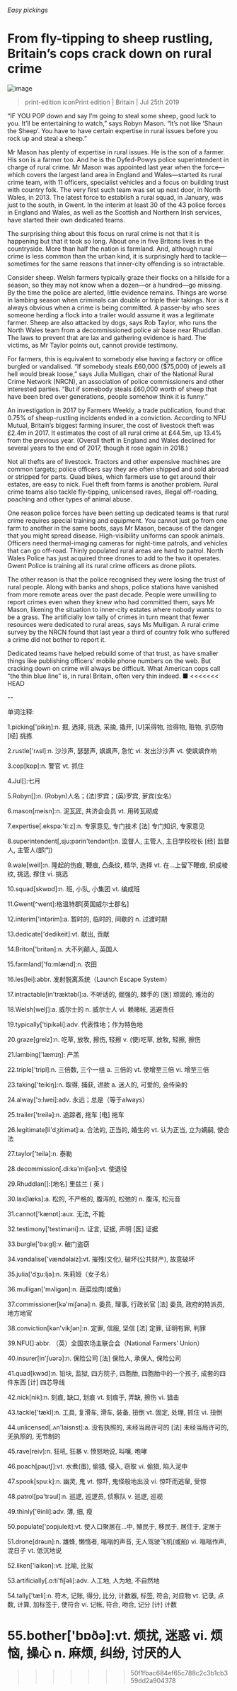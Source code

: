 ###### Easy pickings
# From fly-tipping to sheep rustling, Britain’s cops crack down on rural crime 
![image](images/20190727_BRP003_0.jpg) 
> print-edition iconPrint edition | Britain | Jul 25th 2019 
“IF YOU POP down and say I’m going to steal some sheep, good luck to you. It’ll be entertaining to watch,” says Robyn Mason. “It’s not like ‘Shaun the Sheep’. You have to have certain expertise in rural issues before you rock up and steal a sheep.” 
Mr Mason has plenty of expertise in rural issues. He is the son of a farmer. His son is a farmer too. And he is the Dyfed-Powys police superintendent in charge of rural crime. Mr Mason was appointed last year when the force—which covers the largest land area in England and Wales—started its rural crime team, with 11 officers, specialist vehicles and a focus on building trust with country folk. The very first such team was set up next door, in North Wales, in 2013. The latest force to establish a rural squad, in January, was just to the south, in Gwent. In the interim at least 30 of the 43 police forces in England and Wales, as well as the Scottish and Northern Irish services, have started their own dedicated teams. 
The surprising thing about this focus on rural crime is not that it is happening but that it took so long. About one in five Britons lives in the countryside. More than half the nation is farmland. And, although rural crime is less common than the urban kind, it is surprisingly hard to tackle—sometimes for the same reasons that inner-city offending is so intractable. 
Consider sheep. Welsh farmers typically graze their flocks on a hillside for a season, so they may not know when a dozen—or a hundred—go missing. By the time the police are alerted, little evidence remains. Things are worse in lambing season when criminals can double or triple their takings. Nor is it always obvious when a crime is being committed. A passer-by who sees someone herding a flock into a trailer would assume it was a legitimate farmer. Sheep are also attacked by dogs, says Rob Taylor, who runs the North Wales team from a decommissioned police air base near Rhuddlan. The laws to prevent that are lax and gathering evidence is hard. The victims, as Mr Taylor points out, cannot provide testimony. 
For farmers, this is equivalent to somebody else having a factory or office burgled or vandalised. “If somebody steals £60,000 ($75,000) of jewels all hell would break loose,” says Julia Mulligan, chair of the National Rural Crime Network (NRCN), an association of police commissioners and other interested parties. “But if somebody steals £60,000 worth of sheep that have been bred over generations, people somehow think it is funny.” 
An investigation in 2017 by Farmers Weekly, a trade publication, found that 0.75% of sheep-rustling incidents ended in a conviction. According to NFU Mutual, Britain’s biggest farming insurer, the cost of livestock theft was £2.4m in 2017. It estimates the cost of all rural crime at £44.5m, up 13.4% from the previous year. (Overall theft in England and Wales declined for several years to the end of 2017, though it rose again in 2018.) 
Not all thefts are of livestock. Tractors and other expensive machines are common targets; police officers say they are often shipped and sold abroad or stripped for parts. Quad bikes, which farmers use to get around their estates, are easy to nick. Fuel theft from farms is another problem. Rural crime teams also tackle fly-tipping, unlicensed raves, illegal off-roading, poaching and other types of animal abuse. 
One reason police forces have been setting up dedicated teams is that rural crime requires special training and equipment. You cannot just go from one farm to another in the same boots, says Mr Mason, because of the danger that you might spread disease. High-visibility uniforms can spook animals. Officers need thermal-imaging cameras for night-time patrols, and vehicles that can go off-road. Thinly populated rural areas are hard to patrol. North Wales Police has just acquired three drones to add to the two it operates. Gwent Police is training all its rural crime officers as drone pilots. 
The other reason is that the police recognised they were losing the trust of rural people. Along with banks and shops, police stations have vanished from more remote areas over the past decade. People were unwilling to report crimes even when they knew who had committed them, says Mr Mason, likening the situation to inner-city estates where nobody wants to be a grass. The artificially low tally of crimes in turn meant that fewer resources were dedicated to rural areas, says Ms Mulligan. A rural crime survey by the NRCN found that last year a third of country folk who suffered a crime did not bother to report it. 
Dedicated teams have helped rebuild some of that trust, as have smaller things like publishing officers’ mobile phone numbers on the web. But cracking down on crime will always be difficult. What American cops call “the thin blue line” is, in rural Britain, often very thin indeed. ■ 
<<<<<<< HEAD
-- 
 单词注释:
1.picking['pikiŋ]:n. 掘, 选择, 挑选, 采摘, 撬开, [U]采得物, 捡得物, 赃物, 扒窃物 [经] 挑拣 
2.rustle['rʌsl]:n. 沙沙声, 瑟瑟声, 飒飒声, 急忙 vi. 发出沙沙声 vt. 使飒飒作响 
3.cop[kɒp]:n. 警官 vt. 抓住 
4.Jul[]:七月 
5.Robyn[]:n. (Robyn)人名；(法)罗宾；(英)罗宾, 萝宾(女名) 
6.mason[meisn]:n. 泥瓦匠, 共济会会员 vt. 用砖瓦砌成 
7.expertise[.ekspә:'ti:z]:n. 专家意见, 专门技术 [法] 专门知识, 专家意见 
8.superintendent[,sju:pәrin'tendәnt]:n. 监督人, 主管人, 主日学校校长 [经] 监督人, 主管人(部门) 
9.wale[weil]:n. 隆起的伤痕, 鞭痕, 凸条纹, 精华, 选择 vt. 在...上留下鞭痕, 织成棱纹, 挑选, 撑住 vi. 挑选 
10.squad[skwɒd]:n. 班, 小队, 小集团 vt. 编成班 
11.Gwent[^went]:格温特郡[英国威尔士郡名] 
12.interim['intәrim]:a. 暂时的, 临时的, 间歇的 n. 过渡时期 
13.dedicate['dedikeit]:vt. 献出, 贡献 
14.Briton['britәn]:n. 大不列颠人, 英国人 
15.farmland['fɑ:mlænd]:n. 农田 
16.les[lei]:abbr. 发射脱离系统（Launch Escape System） 
17.intractable[in'træktәbl]:a. 不听话的, 倔强的, 棘手的 [医] 顽固的, 难治的 
18.Welsh[welʃ]:a. 威尔士的 n. 威尔士人 vi. 赖赌帐, 逃避责任 
19.typically['tipikәli]:adv. 代表性地；作为特色地 
20.graze[greiz]:n. 吃草, 放牧, 擦伤, 轻擦 v. (使)吃草, 放牧, 轻擦, 擦伤 
21.lambing['læmɪŋ]: 产羔 
22.triple['tripl]:n. 三倍数, 三个一组 a. 三倍的 vt. 使增至三倍 vi. 增至三倍 
23.taking['teikiŋ]:n. 取得, 捕获, 进款 a. 迷人的, 可爱的, 会传染的 
24.alway['ɔ:lwei]:adv. 永远；总是（等于always） 
25.trailer['treilә]:n. 追踪者, 拖车 [电] 拖车 
26.legitimate[li'dʒitimәt]:a. 合法的, 正当的, 婚生的 vt. 认为正当, 立为嫡嗣, 使合法 
27.taylor['teilә]:n. 泰勒 
28.decommission[.di:kә'miʃәn]:vt. 使退役 
29.Rhuddlan[]:[地名] 里兹兰 ( 英 ) 
30.lax[læks]:a. 松的, 不严格的, 腹泻的, 松弛的 n. 腹泻, 松元音 
31.cannot['kænɒt]:aux. 无法, 不能 
32.testimony['testimәni]:n. 证言, 证据, 声明 [医] 证据 
33.burgle['bә:gl]:v. 破门盗窃 
34.vandalise['vændәlaiz]:vt. 摧残(文化), 破坏(公共财产), 故意破坏 
35.julia['dʒu:ljә]:n. 朱莉娅（女子名） 
36.mulligan['mʌligәn]:n. 蔬菜烩肉(或鱼) 
37.commissioner[kә'miʃәnә]:n. 委员, 理事, 行政长官 [法] 委员, 政府的特派员, 地方地官 
38.conviction[kәn'vikʃәn]:n. 定罪, 信服, 坚信 [法] 定罪, 证明有罪, 判罪 
39.NFU[]:abbr. （英）全国农场主联合会（National Farmers’ Union） 
40.insurer[in'ʃuәrә]:n. 保险公司 [法] 保险人, 承保人, 保险公司 
41.quad[kwɔd]:n. 铅块, 监狱, 四方院子, 四胞胎, 四胞胎中的一个孩子, 成套的四件东西 [计] 四芯导线 
42.nick[nik]:n. 刻痕, 缺口, 划痕 vt. 刻痕于, 弄缺, 擦伤 vi. 狙击 
43.tackle['tækl]:n. 工具, 复滑车, 滑车, 装备, 扭倒 vt. 固定, 处理, 抓住 vi. 扭倒 
44.unlicensed[.ʌn'laisnst]:a. 没有执照的, 未经当局许可的 [法] 未经当局许可的, 无执照的, 无节制的 
45.rave[reiv]:n. 狂吼, 狂暴 v. 愤怒地说, 叫嚷, 咆哮 
46.poach[pәutʃ]:vt. 水煮(蛋), 偷猎, 侵入, 窃取 vi. 偷猎, 陷入泥中 
47.spook[spu:k]:n. 幽灵, 鬼 vt. 惊吓, 鬼怪般地出没 vi. 惊吓而逃窜, 受惊 
48.patrol[pә'trәul]:n. 巡逻, 巡逻员, 侦察队 v. 巡逻, 巡视 
49.thinly['θinli]:adv. 薄, 细, 瘦 
50.populate['pɔpjuleit]:vt. 使人口聚居在...中, 殖民于, 移民于, 居住于, 定居于 
51.drone[drәun]:n. 雄蜂, 懒惰者, 嗡嗡的声音, 无人驾驶飞机(或船) vi. 嗡嗡作声, 混日子 vt. 低沉地说 
52.liken['laikәn]:vt. 比喻, 比拟 
53.artificially[.ɑ:ti'fiʃәli]:adv. 人工地, 人为地, 不自然地 
54.tally['tæli]:n. 符木, 记账, 得分, 比分, 计数器, 标签, 符合, 对应物 vt. 记录, 点数, 计算, 加标签于, 使符合 vi. 记帐, 符合, 吻合, 记分 [计] 计数 
55.bother['bɒðә]:vt. 烦扰, 迷惑 vi. 烦恼, 操心 n. 麻烦, 纠纷, 讨厌的人 
=======
>>>>>>> 50f1fbac684ef65c788c2c3b1cb359dd2a904378
